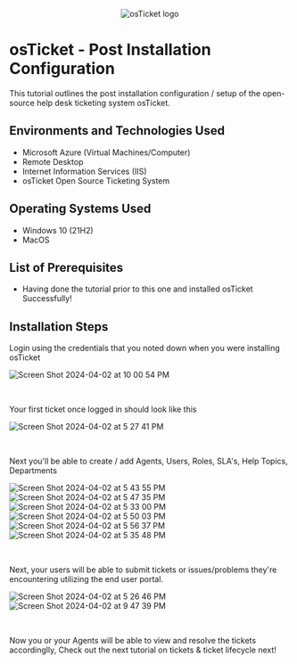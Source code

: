 <p align="center">
<img src="https://i.imgur.com/Clzj7Xs.png" alt="osTicket logo"/>
</p>

<h1>osTicket - Post Installation Configuration</h1>
This tutorial outlines the post installation configuration / setup of the open-source help desk ticketing system osTicket.<br />


<h2>Environments and Technologies Used</h2>

- Microsoft Azure (Virtual Machines/Computer)
- Remote Desktop
- Internet Information Services (IIS)
- osTicket Open Source Ticketing System

<h2>Operating Systems Used </h2>

- Windows 10</b> (21H2)
- MacOS

<h2>List of Prerequisites</h2>

- Having done the tutorial prior to this one and installed osTicket Successfully!

<h2>Installation Steps</h2>

<p>
Login using the credentials that you noted down when you were installing osTicket
</p>

![Screen Shot 2024-04-02 at 10 00 54 PM](https://github.com/EricAlexanderZ/osTicket-post-installation-configuration/assets/99912710/a36e3bfb-1b99-49ae-9ced-8230be8e814b)


<br />


<p>
Your first ticket once logged in should look like this 
</p>

![Screen Shot 2024-04-02 at 5 27 41 PM](https://github.com/EricAlexanderZ/osTicket-post-installation-configuration/assets/99912710/b50d727c-4f4c-4dd0-a9f2-6e8763c3f84e)


<br />


<p>
Next you'll be able to create / add Agents, Users, Roles, SLA's, Help Topics, Departments
</p>

![Screen Shot 2024-04-02 at 5 43 55 PM](https://github.com/EricAlexanderZ/osTicket-post-installation-configuration/assets/99912710/97347d6d-0e7a-491a-b4dc-c0ff6a5dff15)
![Screen Shot 2024-04-02 at 5 47 35 PM](https://github.com/EricAlexanderZ/osTicket-post-installation-configuration/assets/99912710/99b595c4-27d1-42fd-8e57-76b12f03f38d)
![Screen Shot 2024-04-02 at 5 33 00 PM](https://github.com/EricAlexanderZ/osTicket-post-installation-configuration/assets/99912710/198a57e5-3216-4381-acf1-a71ff0142ac4)
![Screen Shot 2024-04-02 at 5 50 03 PM](https://github.com/EricAlexanderZ/osTicket-post-installation-configuration/assets/99912710/9bf90a45-fefd-4c00-8096-a5a87c307a28)
![Screen Shot 2024-04-02 at 5 56 37 PM](https://github.com/EricAlexanderZ/osTicket-post-installation-configuration/assets/99912710/975430b6-28d6-4f92-a12c-7c50d430c1ba)
![Screen Shot 2024-04-02 at 5 35 48 PM](https://github.com/EricAlexanderZ/osTicket-post-installation-configuration/assets/99912710/e6b79d84-e10b-4ac4-8dc2-8cde14b8f1c4)


<br />

<p>
Next, your users will be able to submit tickets or issues/problems they're encountering utilizing the end user portal.
</p>

![Screen Shot 2024-04-02 at 5 26 46 PM](https://github.com/EricAlexanderZ/osTicket-post-installation-configuration/assets/99912710/4c6864ea-6abf-43de-ad5a-b2039ceea4b5)
![Screen Shot 2024-04-02 at 9 47 39 PM](https://github.com/EricAlexanderZ/osTicket-post-installation-configuration/assets/99912710/a03719a0-c63a-4377-a656-041e81bfd643)


<br />


<p>
Now you or your Agents will be able to view and resolve the tickets accordinglly, Check out the next tutorial on tickets & ticket lifecycle next!
</p>


<br />

